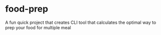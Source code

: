 # food-prep
A fun quick project that creates CLI tool that calculates the optimal way to prep your food for multiple meal
